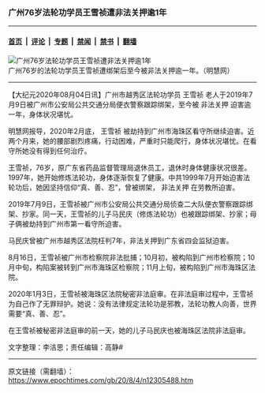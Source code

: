 ### 广州76岁法轮功学员王雪祯遭非法关押逾1年

---

#### [首页](../../../..?n12305488) &nbsp;|&nbsp; [评论](../../../../../epoch-comment?n12305488) &nbsp;|&nbsp; [专题](../../../../../epoch-special?n12305488) &nbsp;|&nbsp; [禁闻](../../../../../epoch-news?n12305488) &nbsp;|&nbsp; [禁书](../../../../../books?n12305488) &nbsp;|&nbsp; [翻墙](https://github.com/gfw-breaker/nogfw/blob/master/README.md?n12305488)


<div><img alt="广州76岁法轮功学员王雪祯遭非法关押逾1年" class="attachment-djy_600_400 size-djy_600_400 wp-post-image" src="https://i.epochtimes.com/assets/uploads/2020/08/12-1-600x400.jpg"/>
<div class="caption">
 广州76岁的法轮功学员王雪祯遭绑架后至今被非法关押逾一年。（明慧网）
</div></div><hr/><div class="post_content" id="artbody" itemprop="articleBody">
 <!-- article content begin -->
 <p>
  【大纪元2020年08月04日讯】广州市越秀区法轮功学员
  <ok href="https://www.epochtimes.com/gb/tag/%E7%8E%8B%E9%9B%AA%E7%A5%AF.html">
   王雪祯
  </ok>
  老人于2019年7月9日被广州市公安局公共交通分局便衣警察跟踪绑架，至今被
  <ok href="https://www.epochtimes.com/gb/tag/%E9%9D%9E%E6%B3%95%E5%85%B3%E6%8A%BC.html">
   非法关押
  </ok>
  迫害逾一年，身体状况堪忧。
 </p>
 <p>
  明慧网报导，2020年2月底，
  <ok href="https://www.epochtimes.com/gb/tag/%E7%8E%8B%E9%9B%AA%E7%A5%AF.html">
   王雪祯
  </ok>
  被劫持到广州市海珠区看守所继续迫害。近两个月来，她的腰部剧烈疼痛，行动困难，严重时只能爬行，身体状况堪忧。在看守所她没有得到任何治疗。
 </p>
 <p>
  王雪祯，76岁，原广东省药品监督管理局退休员工，退休时身体健康状况很差。1997年，她开始修炼法轮功，身体逐渐恢复了健康。中共1999年7月开始迫害法轮功后，她因坚持信仰“真、善、忍”，曾被绑架，
  <ok href="https://www.epochtimes.com/gb/tag/%E9%9D%9E%E6%B3%95%E5%85%B3%E6%8A%BC.html">
   非法关押
  </ok>
  在劳教所迫害。
 </p>
 <p>
  2019年7月9日，王雪祯被广州市公安局公共交通分局侦查二大队便衣警察跟踪绑架、抄家。同一天，王雪祯的儿子马民庆（修炼法轮功）也被跟踪绑架、抄家；母子俩被劫持到广州市第一看守所迫害。
 </p>
 <p>
  马民庆曾被广州市越秀区法院枉判7年，非法关押到广东省四会监狱迫害。
 </p>
 <p>
  8月16日，王雪祯被广州市检察院非法批捕；10月初，被构陷到广州市检察院；10月中旬，构陷案被转到广州市海珠区检察院；11月上旬，被构陷到广州市海珠区法院。
 </p>
 <p>
  2020年1月3日，王雪祯被海珠区法院秘密非法庭审。在非法庭审过程中，王雪祯为自己作了无罪辩护。她说：没有法律规定法轮功是邪教，法轮功教人向善，世界需要“真、善、忍”。
 </p>
 <p>
  在王雪祯被秘密非法庭审的前一天，她的儿子马民庆也被海珠区法院非法庭审。
 </p>
 <p>
  文字整理：李洁思；责任编辑：高静#
 </p>
 <!-- article content end -->
 <div id="below_article_ad">
 </div>
</div>


---

原文链接（需翻墙）：https://www.epochtimes.com/gb/20/8/4/n12305488.htm